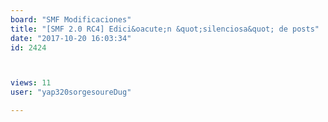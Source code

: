 ```yaml
---
board: "SMF Modificaciones"
title: "[SMF 2.0 RC4] Edici&oacute;n &quot;silenciosa&quot; de posts"
date: "2017-10-20 16:03:34"
id: 2424



views: 11
user: "yap320sorgesoureDug"

---
```

